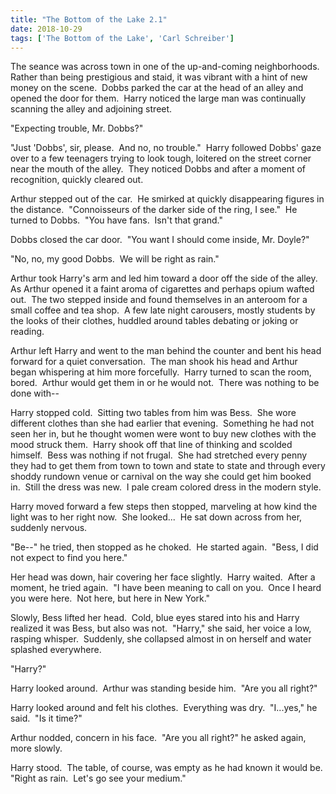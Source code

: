 ```yaml
---
title: "The Bottom of the Lake 2.1"
date: 2018-10-29
tags: ['The Bottom of the Lake', 'Carl Schreiber']
---
```


The seance was across town in one of the up-and-coming neighborhoods.  Rather than being prestigious and staid, it was vibrant with a hint of new money on the scene.  Dobbs parked the car at the head of an alley and opened the door for them.  Harry noticed the large man was continually scanning the alley and adjoining street.

"Expecting trouble, Mr. Dobbs?"

"Just 'Dobbs', sir, please.  And no, no trouble."  Harry followed Dobbs' gaze over to a few teenagers trying to look tough, loitered on the street corner near the mouth of the alley.  They noticed Dobbs and after a moment of recognition, quickly cleared out.

Arthur stepped out of the car.  He smirked at quickly disappearing figures in the distance.  "Connoisseurs of the darker side of the ring, I see."  He turned to Dobbs.  "You have fans.  Isn't that grand."

Dobbs closed the car door.  "You want I should come inside, Mr. Doyle?"

"No, no, my good Dobbs.  We will be right as rain."

Arthur took Harry's arm and led him toward a door off the side of the alley.  As Arthur opened it a faint aroma of cigarettes and perhaps opium wafted out.  The two stepped inside and found themselves in an anteroom for a small coffee and tea shop.  A few late night carousers, mostly students by the looks of their clothes, huddled around tables debating or joking or reading.

Arthur left Harry and went to the man behind the counter and bent his head forward for a quiet conversation.  The man shook his head and Arthur began whispering at him more forcefully.  Harry turned to scan the room, bored.  Arthur would get them in or he would not.  There was nothing to be done with--

Harry stopped cold.  Sitting two tables from him was Bess.  She wore different clothes than she had earlier that evening.  Something he had not seen her in, but he thought women were wont to buy new clothes with the mood struck them.  Harry shook off that line of thinking and scolded himself.  Bess was nothing if not frugal.  She had stretched every penny they had to get them from town to town and state to state and through every shoddy rundown venue or carnival on the way she could get him booked in.  Still the dress was new.  I pale cream colored dress in the modern style.

Harry moved forward a few steps then stopped, marveling at how kind the light was to her right now.  She looked...  He sat down across from her, suddenly nervous.

"Be--" he tried, then stopped as he choked.  He started again.  "Bess, I did not expect to find you here."

Her head was down, hair covering her face slightly.  Harry waited.  After a moment, he tried again.  "I have been meaning to call on you.  Once I heard you were here.  Not here, but here in New York."

Slowly, Bess lifted her head.  Cold, blue eyes stared into his and Harry realized it was Bess, but also was not.  "Harry," she said, her voice a low, rasping whisper.  Suddenly, she collapsed almost in on herself and water splashed everywhere.

"Harry?"

Harry looked around.  Arthur was standing beside him.  "Are you all right?"

Harry looked around and felt his clothes.  Everything was dry.  "I...yes," he said.  "Is it time?"

Arthur nodded, concern in his face.  "Are you all right?" he asked again, more slowly.

Harry stood.  The table, of course, was empty as he had known it would be.  "Right as rain.  Let's go see your medium."
